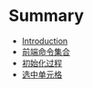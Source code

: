 # Summary

* [Introduction](README.md)
* [前端命令集合](command.md)
* [初始化过程](process/load.md)
* [选中单元格](process/select.md)


